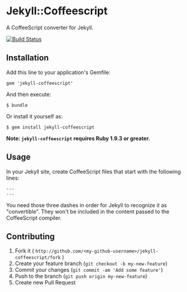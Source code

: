 # Jekyll::Coffeescript

A CoffeeScript converter for Jekyll.

[![Build Status](https://travis-ci.org/jekyll/jekyll-coffeescript.png?branch=master)](https://travis-ci.org/jekyll/jekyll-coffeescript)

## Installation

Add this line to your application's Gemfile:

    gem 'jekyll-coffeescript'

And then execute:

    $ bundle

Or install it yourself as:

    $ gem install jekyll-coffeescript

**Note: `jekyll-coffeescript` requires Ruby 1.9.3 or greater.**

## Usage

In your Jekyll site, create CoffeeScript files that start with the following
lines:

```text
---
---
```

You need those three dashes in order for Jekyll to recognize it as
"convertible". They won't be included in the content passed to the CoffeeScript
compiler.

## Contributing

1. Fork it ( `http://github.com/<my-github-username>/jekyll-coffeescript/fork` )
2. Create your feature branch (`git checkout -b my-new-feature`)
3. Commit your changes (`git commit -am 'Add some feature'`)
4. Push to the branch (`git push origin my-new-feature`)
5. Create new Pull Request
